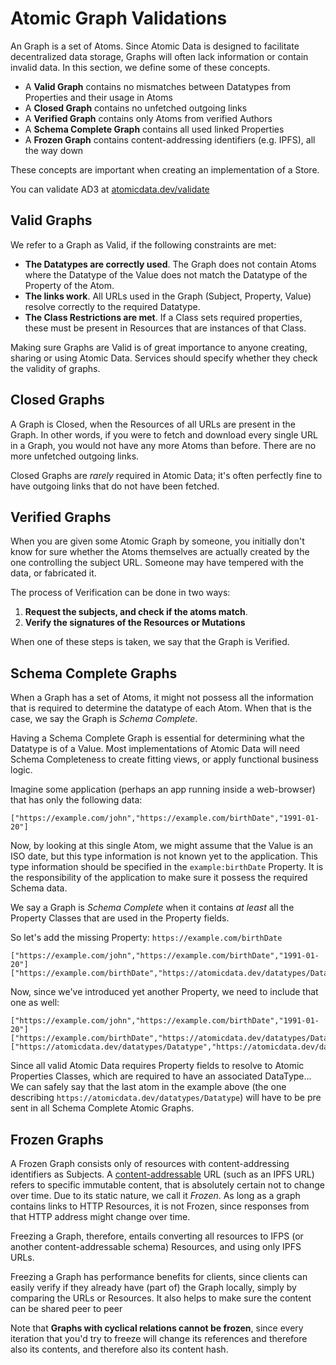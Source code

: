 # Atomic Graph Validations

An Graph is a set of Atoms.
Since Atomic Data is designed to facilitate decentralized data storage, Graphs will often lack information or contain invalid data.
In this section, we define some of these concepts.

- A **Valid Graph** contains no mismatches between Datatypes from Properties and their usage in Atoms
- A **Closed Graph** contains no unfetched outgoing links
- A **Verified Graph** contains only Atoms from verified Authors
- A **Schema Complete Graph** contains all used linked Properties
- A **Frozen Graph** contains content-addressing identifiers (e.g. IPFS), all the way down

These concepts are important when creating an implementation of a Store.

You can validate AD3 at [atomicdata.dev/validate](https://atomicdata.dev/validate)

## Valid Graphs

We refer to a Graph as Valid, if the following constraints are met:

- **The Datatypes are correctly used**. The Graph does not contain Atoms where the Datatype of the Value does not match the Datatype of the Property of the Atom.
- **The links work**. All URLs used in the Graph (Subject, Property, Value) resolve correctly to the required Datatype.
- **The Class Restrictions are met**. If a Class sets required properties, these must be present in Resources that are instances of that Class.

Making sure Graphs are Valid is of great importance to anyone creating, sharing or using Atomic Data.
Services should specify whether they check the validity of graphs.

## Closed Graphs

A Graph is Closed, when the Resources of all URLs are present in the Graph.
In other words, if you were to fetch and download every single URL in a Graph, you would not have any more Atoms than before.
There are no more unfetched outgoing links.

Closed Graphs are _rarely_ required in Atomic Data; it's often perfectly fine to have outgoing links that do not have been fetched.

## Verified Graphs

When you are given some Atomic Graph by someone, you initially don't know for sure whether the Atoms themselves are actually created by the one controlling the subject URL.
Someone may have tempered with the data, or fabricated it.

The process of Verification can be done in two ways:

1. **Request the subjects, and check if the atoms match**.
1. **Verify the signatures of the Resources or Mutations**

When one of these steps is taken, we say that the Graph is Verified.

## Schema Complete Graphs

When a Graph has a set of Atoms, it might not possess all the information that is required to determine the datatype of each Atom.
When that is the case, we say the Graph is _Schema Complete_.

Having a Schema Complete Graph is essential for determining what the Datatype is of a Value.
Most implementations of Atomic Data will need Schema Completeness to create fitting views, or apply functional business logic.

Imagine some application (perhaps an app running inside a web-browser) that has only the following data:

```ndjson
["https://example.com/john","https://example.com/birthDate","1991-01-20"]
```

Now, by looking at this single Atom, we might assume that the Value is an ISO date,
but this type information is not known yet to the application.
This type information should be specified in the `example:birthDate` Property.
It is the responsibility of the application to make sure it possess the required Schema data.

We say a Graph is _Schema Complete_ when it contains _at least_ all the Property Classes that are used in the Property fields.

So let's add the missing Property: `https://example.com/birthDate`

```ndjson
["https://example.com/john","https://example.com/birthDate","1991-01-20"]
["https://example.com/birthDate","https://atomicdata.dev/datatypes/Datatype","https://atomicdata.dev/datatypes/dateTime"]
```

Now, since we've introduced yet another Property, we need to include that one as well:

```ndjson
["https://example.com/john","https://example.com/birthDate","1991-01-20"]
["https://example.com/birthDate","https://atomicdata.dev/datatypes/Datatype","https://atomicdata.dev/datatypes/dateTime"]
["https://atomicdata.dev/datatypes/Datatype","https://atomicdata.dev/datatypes/Datatype","https://atomicdata.dev/datatypes/atomicURI"]
```

Since all valid Atomic Data requires Property fields to resolve to Atomic Properties Classes, which are required to have an associated DataType...
We can safely say that the last atom in the example above (the one describing `https://atomicdata.dev/datatypes/Datatype`) will have to be pre
sent in all Schema Complete Atomic Graphs.

## Frozen Graphs

A Frozen Graph consists only of resources with content-addressing identifiers as Subjects.
A [content-addressable](https://flyingzumwalt.gitbooks.io/decentralized-web-primer/avenues-for-access/lessons/power-of-content-addressing.html) URL (such as an IPFS URL) refers to specific immutable content, that is absolutely certain not to change over time.
Due to its static nature, we call it _Frozen_.
As long as a graph contains links to HTTP Resources, it is not Frozen, since responses from that HTTP address might change over time.

Freezing a Graph, therefore, entails converting all resources to IFPS (or another content-addressable schema) Resources, and using only IPFS URLs.

Freezing a Graph has performance benefits for clients, since clients can easily verify if they already have (part of) the Graph locally, simply by comparing the URLs or Resources.
It also helps to make sure the content can be shared peer to peer

Note that **Graphs with cyclical relations cannot be frozen**, since every iteration that you'd try to freeze will change its references and therefore also its contents, and therefore also its content hash.
